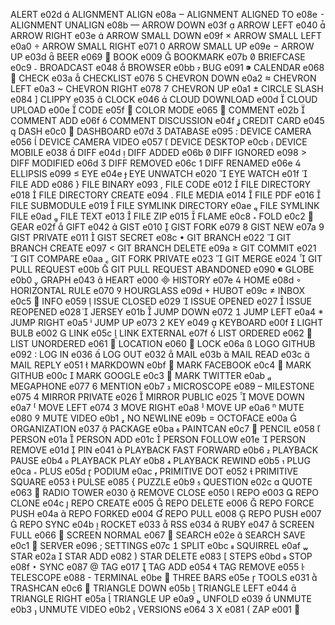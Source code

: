 ALERT                       e02d   
ALIGNMENT ALIGN             e08a   
ALIGNMENT ALIGNED TO        e08e   
ALIGNMENT UNALIGN           e08b   
ARROW DOWN                  e03f   
ARROW LEFT                  e040   
ARROW RIGHT                 e03e   
ARROW SMALL DOWN            e09f   
ARROW SMALL LEFT            e0a0   
ARROW SMALL RIGHT           e071   
ARROW SMALL UP              e09e   
ARROW UP                    e03d   
BEER                        e069   
BOOK                        e009   
BOOKMARK                    e07b   
BRIEFCASE                   e0c9   
BROADCAST                   e048   
BROWSER                     e0bb   
BUG                         e091   
CALENDAR                    e068   
CHECK                       e03a   
CHECKLIST                   e076   
CHEVRON DOWN                e0a2   
CHEVRON LEFT                e0a3   
CHEVRON RIGHT               e078   
CHEVRON UP                  e0a1   
CIRCLE SLASH                e084   
CLIPPY                      e035   
CLOCK                       e046   
CLOUD DOWNLOAD              e00d   
CLOUD UPLOAD                e00e   
CODE                        e05f   
COLOR MODE                  e065   
COMMENT                     e02b   
COMMENT ADD                 e06f   
COMMENT DISCUSSION          e04f   
CREDIT CARD                 e045   
DASH                        e0c0   
DASHBOARD                   e07d   
DATABASE                    e095   
DEVICE CAMERA               e056   
DEVICE CAMERA VIDEO         e057   
DEVICE DESKTOP              e0cb   
DEVICE MOBILE               e038   
DIFF                        e04d   
DIFF ADDED                  e06b   
DIFF IGNORED                e098   
DIFF MODIFIED               e06d   
DIFF REMOVED                e06c   
DIFF RENAMED                e06e   
ELLIPSIS                    e099   
EYE                         e04e   
EYE UNWATCH                 e020   
EYE WATCH                   e01f   
FILE ADD                    e086   
FILE BINARY                 e093   
FILE CODE                   e012   
FILE DIRECTORY              e018   
FILE DIRECTORY CREATE       e094   
FILE MEDIA                  e014   
FILE PDF                    e016   
FILE SUBMODULE              e019   
FILE SYMLINK DIRECTORY      e0ae   
FILE SYMLINK FILE           e0ad   
FILE TEXT                   e013   
FILE ZIP                    e015   
FLAME                       e0c8   
FOLD                        e0c2   
GEAR                        e02f   
GIFT                        e042   
GIST                        e010   
GIST FORK                   e079   
GIST NEW                    e07a   
GIST PRIVATE                e011   
GIST SECRET                 e08c   
GIT BRANCH                  e022   
GIT BRANCH CREATE           e097   
GIT BRANCH DELETE           e09a   
GIT COMMIT                  e021   
GIT COMPARE                 e0aa   
GIT FORK PRIVATE            e023   
GIT MERGE                   e024   
GIT PULL REQUEST            e00b   
GIT PULL REQUEST ABANDONED  e090   
GLOBE                       e0b0   
GRAPH                       e043   
HEART                       e000   
HISTORY                     e07e   
HOME                        e08d   
HORIZONTAL RULE             e070   
HOURGLASS                   e09d   
HUBOT                       e09c   
INBOX                       e0c5   
INFO                        e059   
ISSUE CLOSED                e029   
ISSUE OPENED                e027   
ISSUE REOPENED              e028   
JERSEY                      e01b   
JUMP DOWN                   e072   
JUMP LEFT                   e0a4   
JUMP RIGHT                  e0a5   
JUMP UP                     e073   
KEY                         e049   
KEYBOARD                    e00f   
LIGHT BULB                  e002   
LINK                        e05c   
LINK EXTERNAL               e07f   
LIST ORDERED                e062   
LIST UNORDERED              e061   
LOCATION                    e060   
LOCK                        e06a   
LOGO GITHUB                 e092   
LOG IN                      e036   
LOG OUT                     e032   
MAIL                        e03b   
MAIL READ                   e03c   
MAIL REPLY                  e051   
MARKDOWN                    e0bf   
MARK FACEBOOK               e0c4   
MARK GITHUB                 e00c   
MARK GOOGLE                 e0c3   
MARK TWITTER                e0ab   
MEGAPHONE                   e077   
MENTION                     e0b7   
MICROSCOPE                  e089   
MILESTONE                   e075   
MIRROR PRIVATE              e026   
MIRROR PUBLIC               e025   
MOVE DOWN                   e0a7   
MOVE LEFT                   e074   
MOVE RIGHT                  e0a8   
MOVE UP                     e0a6   
MUTE                        e080   
MUTE VIDEO                  e0b1   
NO NEWLINE                  e09b   
OCTOFACE                    e00a   
ORGANIZATION                e037   
PACKAGE                     e0ba   
PAINTCAN                    e0c7   
PENCIL                      e058   
PERSON                      e01a   
PERSON ADD                  e01c   
PERSON FOLLOW               e01e   
PERSON REMOVE               e01d   
PIN                         e041   
PLAYBACK FAST FORWARD       e0b6   
PLAYBACK PAUSE              e0b4   
PLAYBACK PLAY               e0b8   
PLAYBACK REWIND             e0b5   
PLUG                        e0ca   
PLUS                        e05d   
PODIUM                      e0ac   
PRIMITIVE DOT               e052   
PRIMITIVE SQUARE            e053   
PULSE                       e085   
PUZZLE                      e0b9   
QUESTION                    e02c   
QUOTE                       e063   
RADIO TOWER                 e030   
REMOVE CLOSE                e050   
REPO                        e003   
REPO CLONE                  e04c   
REPO CREATE                 e005   
REPO DELETE                 e006   
REPO FORCE PUSH             e04a   
REPO FORKED                 e004   
REPO PULL                   e008   
REPO PUSH                   e007   
REPO SYNC                   e04b   
ROCKET                      e033   
RSS                         e034   
RUBY                        e047   
SCREEN FULL                 e066   
SCREEN NORMAL               e067   
SEARCH                      e02e   
SEARCH SAVE                 e0c1   
SERVER                      e096   
SETTINGS                    e07c   
SPLIT                       e0bc   
SQUIRREL                    e0af   
STAR                        e02a   
STAR ADD                    e082   
STAR DELETE                 e083   
STEPS                       e0bd   
STOP                        e08f   
SYNC                        e087   
TAG                         e017   
TAG ADD                     e054   
TAG REMOVE                  e055   
TELESCOPE                   e088   
TERMINAL                    e0be   
THREE BARS                  e05e   
TOOLS                       e031   
TRASHCAN                    e0c6   
TRIANGLE DOWN               e05b   
TRIANGLE LEFT               e044   
TRIANGLE RIGHT              e05a   
TRIANGLE UP                 e0a9   
UNFOLD                      e039   
UNMUTE                      e0b3   
UNMUTE VIDEO                e0b2   
VERSIONS                    e064   
X                           e081   
ZAP                         e001   
